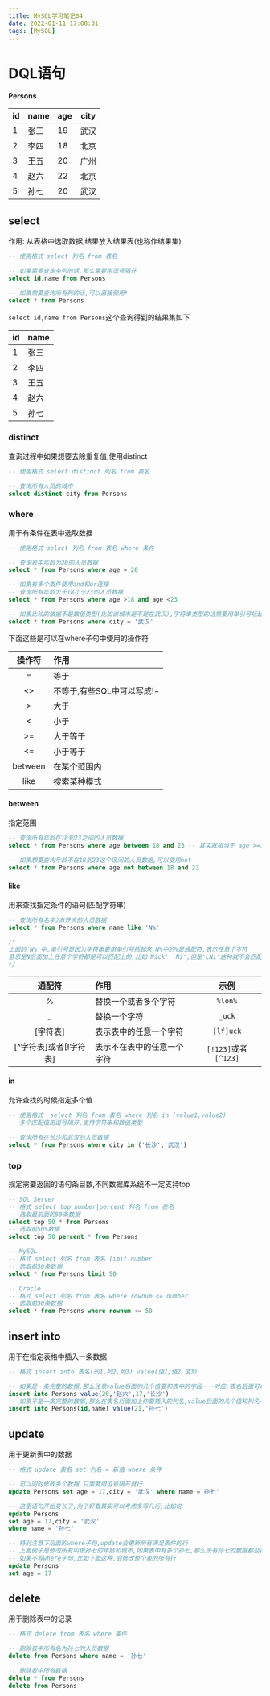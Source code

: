 ```yaml
---
title: MySQL学习笔记04
date: 2022-01-11 17:08:31
tags: [MySQL]
---
```


<!-- toc -->

# DQL语句

**Persons**

| id   | name | age  | city |
| ---- | ---- | ---- | ---- |
| 1    | 张三 | 19   | 武汉 |
| 2    | 李四 | 18   | 北京 |
| 3    | 王五 | 20   | 广州 |
| 4    | 赵六 | 22   | 北京 |
| 5    | 孙七 | 20   | 武汉 |

## select

作用: 从表格中选取数据,结果放入结果表(也称作结果集)

```sql
-- 使用格式 select 列名 from 表名

-- 如果需要查询多列的话,那么需要用逗号隔开
select id,name from Persons

-- 如果需要查询所有列的话,可以直接使用*
select * from Persons
```

`select id,name from Persons`这个查询得到的结果集如下



| id   | name |
| ---- | ---- |
| 1    | 张三 |
| 2    | 李四 |
| 3    | 王五 |
| 4    | 赵六 |
| 5    | 孙七 |

### distinct

查询过程中如果想要去除重复值,使用distinct

```sql
-- 使用格式 select distinct 列名 from 表名

-- 查询所有人员的城市
select distinct city from Persons
```

### where

用于有条件在表中选取数据

```sql
-- 使用格式 select 列名 from 表名 where 条件

-- 查询表中年龄为20的人员数据
select * from Persons where age = 20

-- 如果有多个条件使用and和or连接
-- 查询所有年龄大于18小于23的人员数据
select * from Persons where age >18 and age <23

-- 如果比较的依据不是数值类型(比如说城市是不是在武汉),字符串类型的话需要用单引号括起来(大部分用双引号也是可以的)
select * from Persons where city = '武汉'
```
下面这些是可以在where子句中使用的操作符

| 操作符  | 作用                       |
| :-----: | :------------------------- |
|    =    | 等于                       |
|   <>    | 不等于,有些SQL中可以写成!= |
|    >    | 大于                       |
|    <    | 小于                       |
|   >=    | 大于等于                   |
|   <=    | 小于等于                   |
| between | 在某个范围内               |
|  like   | 搜索某种模式               |

#### between

指定范围

```sql
-- 查询所有年龄在18到23之间的人员数据
select * from Persons where age between 18 and 23 -- 其实就相当于 age >=18 and age <=23

-- 如果想要查询年龄不在18到23这个区间的人员数据,可以使用not
select * from Persons where age not between 18 and 23
```

#### like

用来查找指定条件的语句(匹配字符串)

```sql
-- 查询所有名字为N开头的人员数据
select * from Persons where name like 'N%'

/*
上面的'N%'中,单引号是因为字符串要用单引号括起来,N%中的%是通配符,表示任意个字符
意思是N后面加上任意个字符都是可以匹配上的,比如'Nick' 'Ni',但是'LNi'这种就不会匹配
*/
```

|         通配符         | 作用                       |         示例         |
| :--------------------: | :------------------------- | :------------------: |
|           %            | 替换一个或者多个字符       |       `%lon%`        |
|           _            | 替换一个字符               |        `_uck`        |
|        [字符表]        | 表示表中的任意一个字符     |      `[lf]uck`       |
| [^字符表]或者[!字符表] | 表示不在表中的任意一个字符 | `[!123]`或者`[^123]` |

#### in

允许查找的时候指定多个值

```sql
-- 使用格式  select 列名 from 表名 where 列名 in (value1,value2)
-- 多个匹配值用逗号隔开,支持字符串和数值类型

-- 查询所有在长沙和武汉的人员数据
select * from Persons where city in ('长沙','武汉')
```

### top

规定需要返回的语句条目数,不同数据库系统不一定支持top

```sql
-- SQL Server
-- 格式 select top number|percent 列名 from 表名
-- 选取最前面的50条数据
select top 50 * from Persons
-- 选取前50%数据
select top 50 percent * from Persons

-- MySQL
-- 格式 select 列名 from 表名 limit number
-- 选取前50条数据
select * from Persons limit 50

-- Oracle
-- 格式 select 列名 from 表名 where rownum <= number
-- 选取前50条数据
select * from Persons where rownum <= 50
```



## insert into

用于在指定表格中插入一条数据

```sql
-- 格式 insert into 表名(列1,列2,列3) value(值1,值2,值3)

-- 如果是一条完整的数据,那么注意value后面的几个值要和表中的字段一一对应,表名后面可以省略列名
insert into Persons value(20,'赵六',17,'长沙')
-- 如果不是一条完整的数据,那么在表名后面加上你要插入的列名,value后面的几个值和列名一一对应
insert into Persons(id,name) value(21,'孙七')
```

## update

用于更新表中的数据

```sql
-- 格式 update 表名 set 列名 = 新值 where 条件

-- 可以同时修改多个数据,只需要用逗号隔开就行
update Persons set age = 17,city = '武汉' where name ='孙七'

-- 这里语句开始变长了,为了好看其实可以考虑多写几行,比如说
update Persons
set age = 17,city = '武汉'
where name = '孙七'

-- 特别注意下后面的where子句,update会更新所有满足条件的行
-- 上面例子是修改所有叫做孙七的年龄和城市,如果表中有多个孙七,那么所有孙七的数据都会被修改
-- 如果不写where子句,比如下面这种,会修改整个表的所有行
update Persons
set age = 17
```

## delete

用于删除表中的记录

```sql
-- 格式 delete from 表名 where 条件

-- 删除表中所有名为孙七的人员数据
delete from Persons where name = '孙七'

-- 删除表中所有数据
delete * from Persons
delete from Persons
```

